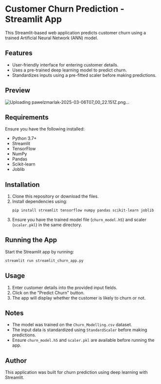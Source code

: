 # Customer Churn Prediction - Streamlit App

This Streamlit-based web application predicts customer churn using a trained Artificial Neural Network (ANN) model.

## Features
- User-friendly interface for entering customer details.
- Uses a pre-trained deep learning model to predict churn.
- Standardizes inputs using a pre-fitted scaler before making predictions.

## Preview
![Uploading pawelzmarlak-2025-03-06T07_00_22.151Z.png…]()




## Requirements
Ensure you have the following installed:

- Python 3.7+
- Streamlit
- TensorFlow
- NumPy
- Pandas
- Scikit-learn
- Joblib

## Installation
1. Clone this repository or download the files.
2. Install dependencies using:
   ```bash
   pip install streamlit tensorflow numpy pandas scikit-learn joblib
   ```
3. Ensure you have the trained model file (`churn_model.h5`) and scaler (`scaler.pkl`) in the same directory.

## Running the App
Start the Streamlit app by running:
```bash
streamlit run streamlit_churn_app.py
```

## Usage
1. Enter customer details into the provided input fields.
2. Click on the "Predict Churn" button.
3. The app will display whether the customer is likely to churn or not.

## Notes
- The model was trained on the `Churn_Modelling.csv` dataset.
- The input data is standardized using `StandardScaler` before making predictions.
- Ensure `churn_model.h5` and `scaler.pkl` are available before running the app.

## Author
This application was built for churn prediction using deep learning with Streamlit.

